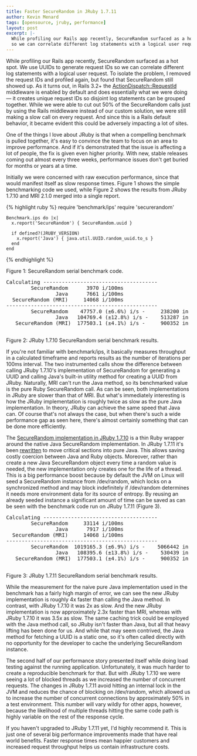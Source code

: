 ```yaml
---
title: Faster SecureRandom in JRuby 1.7.11
author: Kevin Menard
tags: [opensource, jruby, performance]
layout: post
excerpt: |-
  While profiling our Rails app recently, SecureRandom surfaced as a hot spot. We use UUIDs to generate request IDs
  so we can correlate different log statements with a logical user request. To isolate the problem
---
```


While profiling our Rails app recently, SecureRandom surfaced as a hot spot. We use UUIDs to generate request IDs
so we can correlate different log statements with a logical user request. To isolate the problem, I removed the request IDs
and profiled again, but found that SecureRandom still showed up. As it turns out, in Rails 3.2+ the
[ActionDispatch::RequestId](https://github.com/rails/rails/blob/v3.2.17/actionpack/lib/action_dispatch/middleware/request_id.rb)
middleware is enabled by default and does essentially what we were doing &mdash; it creates unique request IDs so
disjoint log statements can be grouped together.  While we were able to cut out 50% of the SecureRandom calls just by
using the Rails middleware instead of our custom solution, we were still making a slow call on every request.  And since
this is a Rails default behavior, it became evident this could be adversely impacting a lot of sites.

One of the things I love about JRuby is that when a compelling benchmark is pulled together, it's easy to convince the
team to focus on an area to improve performance.  And if it's demonstrated that the issue is affecting a lot of people,
the fix is given even higher priority.  With new, stable releases coming out almost every three weeks, performance issues
don't get buried for months or years at a time.

Initially we were concerned with raw execution performance, since that would manifest itself as slow response times.
Figure 1 shows the simple benchmarking code we used, while Figure 2 shows the results from JRuby 1.7.10 and MRI 2.1.0
merged into a single report.

<div class='figure'>
  {% highlight ruby %}
    require 'benchmark/ips'
    require 'securerandom'

    Benchmark.ips do |x|
      x.report('SecureRandom') { SecureRandom.uuid }

      if defined?(JRUBY_VERSION)
        x.report('Java') { java.util.UUID.random_uuid.to_s }
      end
    end
  {% endhighlight %}

  Figure 1: SecureRandom serial benchmark code.
</div>

<div class='figure'>
  <pre>
Calculating -------------------------------------
        SecureRandom      3970 i/100ms
                Java      7661 i/100ms
  SecureRandom (MRI)     14068 i/100ms
-------------------------------------------------
        SecureRandom    47757.0 (±6.6%) i/s -     238200 in   5.013000s
                Java   104769.4 (±12.8%) i/s -    513287 in   5.032000s
   SecureRandom (MRI)  177503.1 (±4.1%) i/s -     900352 in   5.082986s
  </pre>

  Figure 2: JRuby 1.7.10 SecureRandom serial benchmark results.
</div>

If you're not familiar with benchmark/ips, it basically measures throughput in a calculated timeframe and reports results
as the number of iterations per 100ms interval. The two instrumented calls show the difference between calling JRuby 1.7.10's
implementation of SecureRandom for generating a UUID and calling Java's built-in utility method for creating a UUID from JRuby.
Naturally, MRI can't run the Java method, so its benchmarked value is the pure Ruby SecureRandom call.  As can be seen,
both implementations in JRuby are slower than that of MRI. But what's immediately interesting is how the JRuby
implementation is roughly twice as slow as the pure Java implementation. In theory, JRuby can achieve the same speed that
Java can. Of course that's not always the case, but when there's such a wide performance gap as seen here, there's almost
certainly something that can be done more efficiently.

The [SecureRandom implementation in JRuby 1.7.10](https://github.com/jruby/jruby/blob/1.7.10/lib/ruby/shared/securerandom.rb)
is a thin Ruby wrapper around the native Java SecureRandom implementation. In JRuby 1.7.11 it's been [rewritten](https://github.com/jruby/jruby/blob/1.7.11/core/src/main/java/org/jruby/ext/securerandom/SecureRandomLibrary.java)
to move critical sections into pure Java. This allows saving costly coercion between Java and Ruby objects. Moreover,
rather than create a new Java SecureRandom object every time a random value is needed, the new implementation only
creates one for the life of a thread. This is a big performance boost because by default the JVM on Linux will
seed a SecureRandom instance from /dev/random, which locks on a synchronized method and may block indefinitely if /dev/random
determines it needs more environment data for its source of entropy. By reusing an already seeded instance a significant
amount of time can be saved as can be seen with the benchmark code run on JRuby 1.7.11 (Figure 3).

<div class='figure'>
  <pre>
Calculating -------------------------------------
        SecureRandom     33114 i/100ms
                Java      7917 i/100ms
  SecureRandom (MRI)     14068 i/100ms
-------------------------------------------------
        SecureRandom  1019165.3 (±6.9%) i/s -    5066442 in   5.011000s
                Java   108395.6 (±13.8%) i/s -    530439 in   5.052000s
   SecureRandom (MRI)  177503.1 (±4.1%) i/s -     900352 in   5.082986s
  </pre>

  Figure 3: JRuby 1.7.11 SecureRandom serial benchmark results.
</div>

While the measurement for the naive pure Java implementation used in the benchmark has a fairly high margin of error,
we can see the new JRuby implementation is roughly 4x faster than calling the Java method. In contrast, with JRuby 1.7.10
it was 2x as slow. And the new JRuby implementation is now approximately 2.3x faster than MRI, whereas with JRuby 1.7.10
it was 3.5x as slow. The same caching trick could be employed with the Java method call, so JRuby isn't faster than Java,
but all that heavy lifting has been done for us. And while that may seem contrived, the Java method for fetching a UUID
is a static one, so it's often called directly with no opportunity for the developer to cache the underlying
SecureRandom instance.

The second half of our performance story presented itself while doing load testing against the running application.
Unfortunately, it was much harder to create a reproducible benchmark for that. But with JRuby 1.7.10 we were seeing a
lot of blocked threads as we increased the number of concurrent requests. The changes in JRuby 1.7.11 avoid hitting an
internal lock in the JVM and reduces the chance of blocking on /dev/random, which allowed us to increase the number of
concurrent connections by approximately 50% in a test environment. This number will vary wildly for other apps, however,
because the likelihood of multiple threads hitting the same code path is highly variable on the rest of the response cycle.

If you haven't upgraded to JRuby 1.7.11 yet, I'd highly recommend it. This is just one of several big performance
improvements made that have real world benefits. Faster response times mean happier customers and increased request
throughput helps us contain infrastructure costs.